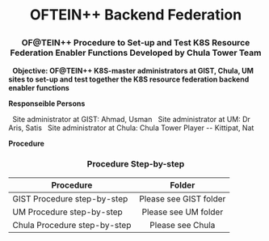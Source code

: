 
<h1>
<p align="center">
<strong> OFTEIN++ Backend Federation </strong>
<p align="center">
</h1> 

<h3>
<p align="center">
<strong> OF@TEIN++ Procedure to Set-up and Test K8S Resource Federation Enabler Functions Developed by Chula Tower Team  </strong>
</p>
</h3>
 
&nbsp; 
<strong>Objective: OF@TEIN++ K8S-master administrators at GIST, Chula, UM sites to set-up and test together the K8S resource federation backend enabler functions</strong>

<strong> Responseible Persons </strong>

&nbsp; 
Site administrator at GIST: Ahmad, Usman
&nbsp; 
Site administrator at UM: Dr Aris, Satis
&nbsp; 
Site administrator at Chula: Chula Tower Player -- Kittipat, Nat

<strong> Procedure </strong>

<h3>
<p align="center">
<strong> Procedure Step-by-step  </strong>
</p>
</h3>

| Procedure       | Folder           | 
| ------------- |:-------------:|
|GIST Procedure step-by-step | Please see GIST folder|
| UM Procedure step-by-step | Please see UM folder| 
| Chula Procedure step-by-step | Please see Chula    |   









 



